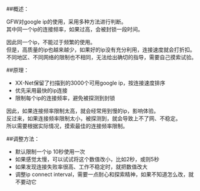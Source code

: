 ##概述：

GFW对google ip的使用，采用多种方法进行判断。  
其中同一个ip的连接频率，如果过高，会被封锁一段时间。  

因此同一个ip，不能过于频繁的使用。  
但是，高质量的ip也越来越少，如果好的ip没有充分利用，连接速度就会打折扣。   
不同地区、不同网络的限制也不相同，无法给出确切的指导，需要自己摸索试验。  

##原理：  

+ XX-Net保留了扫描到的3000个可用google ip，按连接速度排序
+ 优先采用最快的ip连接
+ 限制每个ip的连接频率，避免被探测到封锁
  
因此，如果连接频率限制太高，就会经常用到慢的ip，影响体验。  
反过来，如果连接频率限制太小，被探测到，就会导致上不了网、不稳定。  
所以需要根据实际情况，摸索最佳的连接频率限制。  

##调整方法：

+ 默认限制一个ip 10秒使用一次  
+ 如果感觉太慢，可以试试将这个数值改小，比如2秒，或则5秒  
+ 如果发现连接失败率很高、工作不稳定时，就把数值改大  
+ 调整ip connect interval，需要一点耐心和探索精神，如果不知道怎么改，就不要动它  
  